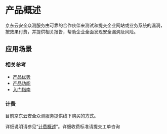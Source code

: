 # 产品概述
京东云安全众测服务由可靠的合作伙伴来测试和提交企业网站或业务系统的漏洞，按效果付费，并提供相关报告，帮助企业全面发现安全漏洞及风险。


## 应用场景


### 相关参考

 - [产品优势](../Introduction/Benefits.md)
 - [产品功能](../Introduction/Features.md)
 - [入门指南](../Getting-Started/Getting-Started.md)

### 计费

目前京东云安全众测服务提供线下购买的方式。

详细说明请参见“[计费概述](../Pricing/Billing-Overview.md)”。详细收费标准请提交工单咨询
